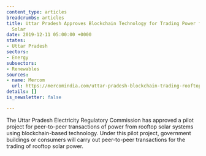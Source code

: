 ```yaml
---
content_type: articles
breadcrumbs: articles
title: Uttar Pradesh Approves Blockchain Technology for Trading Power from Rooftop
  Solar
date: 2019-12-11 05:00:00 +0000
states:
- Uttar Pradesh
sectors:
- Energy
subsectors:
- Renewables
sources:
- name: Mercom
  url: https://mercomindia.com/uttar-pradesh-blockchain-trading-rooftop-solar/
details: []
is_newsletter: false

---
```

The Uttar Pradesh Electricity Regulatory Commission has approved a pilot project for peer-to-peer transactions of power from rooftop solar systems using blockchain-based technology. Under this pilot project, government buildings or consumers will carry out peer-to-peer transactions for the trading of rooftop solar power.
